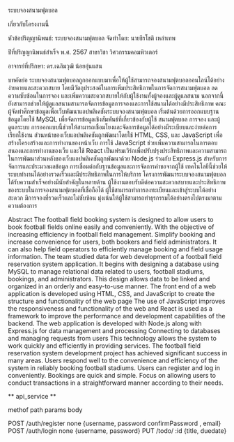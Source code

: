 ระบบจองสนามฟุตบอล

เกี่ยวกับโครงงานนี้

หัวข้อปริญญานิพนธ์:  ระบบจองสนามฟุตบอล
จัดทำโดย: นายธีรโชติ เหล่าเทพ

ปีที่ปริญญานิพนธ์สำเร็จ พ.ศ. 2567
สาขาวิชา วิศวกรรมคอมพิวเตอร์

อาจารย์ที่ปรึกษา: ดร.เฉลิมวุฒิ น้อยอุ่นแสน

บทคัดย่อ
ระบบจองสนามฟุตบอลถูกออกแบบมาเพื่อให้ผู้ใช้สามารถจองสนามฟุตบอลออนไลน์ได้อย่างง่ายดายและสะดวกสบาย โดยมีวัตถุประสงค์ในการเพิ่มประสิทธิภาพในการจัดการสนามฟุตบอล ลดความซับซ้อนในการจอง และเพิ่มความสะดวกสบายให้กับผู้ใช้งานทั้งผู้จองและผู้ดูแลสนาม นอกจากนี้ยังสามารถช่วยให้ผู้ดูแลสนามสามารถจัดการข้อมูลการจองและการใช้สนามได้อย่างมีประสิทธิภาพ
คณะผู้จัดทำศึกษาข้อมูลเพื่อเว็บพัฒนาแอปพลิเคชันระบบจองสนามฟุตบอล เริ่มต้นด้วยการออกแบบฐานข้อมูลโดยใช้ MySQL เพื่อจัดการข้อมูลเชิงสัมพันธ์ที่เกี่ยวข้องกับผู้ใช้ สนามฟุตบอล การจอง และผู้ดูแลระบบ การออกแบบนี้ช่วยให้สามารถเชื่อมโยงและจัดการข้อมูลได้อย่างมีระเบียบและง่ายต่อการเรียกใช้งาน ส่วนหน้าของเว็บแอปพลิเคชันถูกพัฒนาโดยใช้ HTML, CSS, และ JavaScript เพื่อสร้างโครงสร้างและการทำงานของหน้าเว็บ การใช้ JavaScript ช่วยเพิ่มความสามารถในการตอบสนองและการทำงานของเว็บ และใช้ React เป็นเฟรมเวิร์กเพื่อปรับปรุงประสิทธิภาพและความสามารถในการพัฒนาส่วนหลังของเว็บแอปพลิเคชันถูกพัฒนาด้วย Node.js ร่วมกับ Express.js สำหรับการจัดการและประมวลผลข้อมูล การเชื่อมต่อกับฐานข้อมูลและการจัดการคำขอจากผู้ใช้ เทคโนโลยีนี้ช่วยให้ระบบทำงานได้อย่างรวดเร็วและมีประสิทธิภาพในการให้บริการ
โครงการพัฒนาระบบจองสนามฟุตบอลได้รับความสำเร็จอย่างมีนัยสำคัญในหลายด้าน ผู้ใช้งานตอบรับดีต่อความสะดวกสบายและประสิทธิภาพของระบบในการจองสนามฟุตบอลที่เชื่อถือได้ ผู้ใช้สามารถทำการลงทะเบียนและเข้าสู่ระบบได้อย่างสะดวก มีการจองที่รวดเร็วและไม่ซับซ้อน มุ่งเน้นให้ผู้ใช้สามารถทำธุรกรรมได้อย่างตรงไปตรงมาตามความต้องการ

Abstract
The football field booking system is designed to allow users to book football fields online easily and conveniently. With the objective of increasing efficiency in football field management. Simplify booking and increase convenience for users, both bookers and field administrators. It can also help field operators to efficiently manage booking and field usage information.
The team studied data for web development of a football field reservation system application. It begins with designing a database using MySQL to manage relational data related to users, football stadiums, bookings, and administrators. This design allows data to be linked and organized in an orderly and easy-to-use manner. The front end of a web application is developed using HTML, CSS, and JavaScript to create the structure and functionality of the web page The use of JavaScript improves the responsiveness and functionality of the web and React is used as a framework to improve the performance and development capabilities of the backend. The web application is developed with Node.js along with Express.js for data management and processing Connecting to databases and managing requests from users This technology allows the system to work quickly and efficiently in providing services.
The football field reservation system development project has achieved significant success in many areas. Users respond well to the convenience and efficiency of the system in reliably booking football stadiums. Users can register and log in conveniently. Bookings are quick and simple. Focus on allowing users to conduct transactions in a straightforward manner according to their needs.

** api_service **

methof                path              params      body

POST                /auth/register      none        {username, password confirmPassword , email}
POST                /auth/login         none        {username, password}
PUT                 /todo/              :id         {title, duedate}
